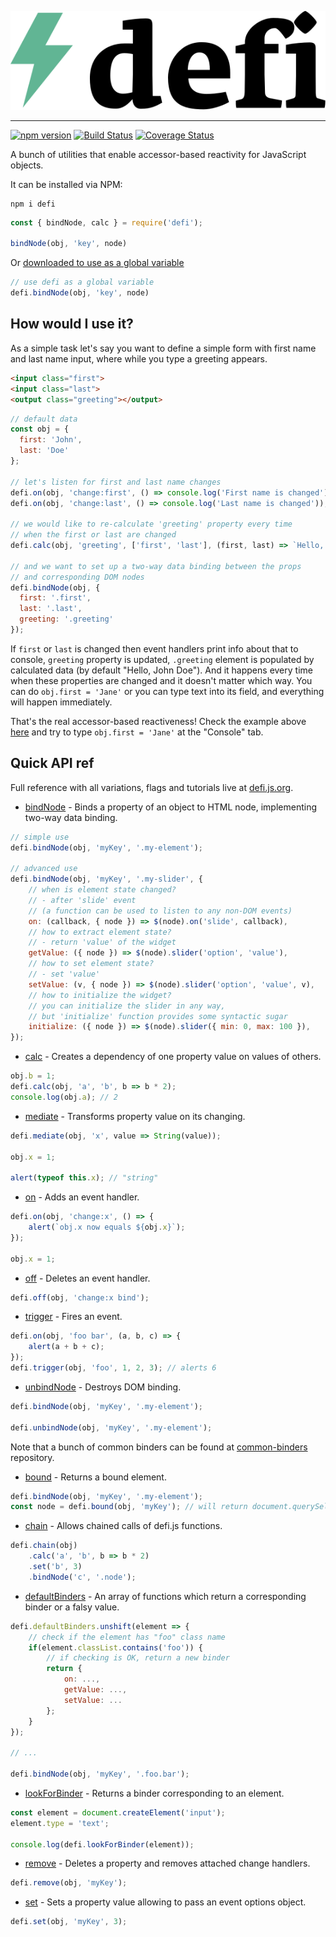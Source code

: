 [![logo](logo.svg)](http://defi.js.org)

------------

[![npm version](https://badge.fury.io/js/defi.svg)](https://badge.fury.io/js/defi) [![Build Status](https://travis-ci.org/defijs/defi.svg)](https://travis-ci.org/defi/defi) [![Coverage Status](https://coveralls.io/repos/github/defijs/defi/badge.svg?branch=master)](https://coveralls.io/github/defijs/defi?branch=master)


A bunch of utilities that enable accessor-based reactivity for JavaScript objects.

It can be installed via NPM:
```
npm i defi
```
```js
const { bindNode, calc } = require('defi');

bindNode(obj, 'key', node)
```

Or [downloaded to use as a global variable](https://github.com/defijs/defi/tree/gh-pages)

```js
// use defi as a global variable
defi.bindNode(obj, 'key', node)
```


## How would I use it?

As a simple task let's say you want to define a simple form with first name and last name input, where while you type a greeting appears.

```html
<input class="first">
<input class="last">
<output class="greeting"></output>
```

```js
// default data
const obj = {
  first: 'John',
  last: 'Doe'
};

// let's listen for first and last name changes
defi.on(obj, 'change:first', () => console.log('First name is changed'));
defi.on(obj, 'change:last', () => console.log('Last name is changed'));

// we would like to re-calculate 'greeting' property every time
// when the first or last are changed
defi.calc(obj, 'greeting', ['first', 'last'], (first, last) => `Hello, ${first} ${last}`);

// and we want to set up a two-way data binding between the props
// and corresponding DOM nodes
defi.bindNode(obj, {
  first: '.first',
  last: '.last',
  greeting: '.greeting'
});
```

If `first` or `last` is changed then event handlers print info about that to console, `greeting` property is updated, `.greeting` element is populated by calculated data (by default "Hello, John Doe"). And it happens every time when these properties are changed and it doesn't matter which way. You can do `obj.first = 'Jane'` or you can type text into its field, and everything will happen immediately.

That's the real accessor-based reactiveness! Check the example above [here](https://jsbin.com/xuzohanuno/1/edit?html,js,console,output) and try to type `obj.first = 'Jane'` at the "Console" tab.

## Quick API ref

Full reference with all variations, flags and tutorials live at [defi.js.org](http://defi.js.org).


- [bindNode](https://defi.js.org/#!defi.bindNode) - Binds a property of an object to HTML node, implementing two-way data binding.

```js
// simple use
defi.bindNode(obj, 'myKey', '.my-element');

// advanced use
defi.bindNode(obj, 'myKey', '.my-slider', {
    // when is element state changed?
    // - after 'slide' event
    // (a function can be used to listen to any non-DOM events)
  	on: (callback, { node }) => $(node).on('slide', callback),
    // how to extract element state?
    // - return 'value' of the widget
    getValue: ({ node }) => $(node).slider('option', 'value'),
    // how to set element state?
    // - set 'value'
    setValue: (v, { node }) => $(node).slider('option', 'value', v),
    // how to initialize the widget?
    // you can initialize the slider in any way,
    // but 'initialize' function provides some syntactic sugar
    initialize: ({ node }) => $(node).slider({ min: 0, max: 100 }),
});
```

- [calc](https://defi.js.org/#!defi.calc) - Creates a dependency of one property value on values of others.

```js
obj.b = 1;
defi.calc(obj, 'a', 'b', b => b * 2);
console.log(obj.a); // 2
```

- [mediate](https://defi.js.org/#!defi.mediate) - Transforms property value on its changing.

```js
defi.mediate(obj, 'x', value => String(value));

obj.x = 1;

alert(typeof this.x); // "string"
```


- [on](https://defi.js.org/#!defi.on) - Adds an event handler.

```js
defi.on(obj, 'change:x', () => {
	alert(`obj.x now equals ${obj.x}`);
});

obj.x = 1;
```

- [off](https://defi.js.org/#!defi.off) - Deletes an event handler.

```js
defi.off(obj, 'change:x bind');
```

- [trigger](https://defi.js.org/#!defi.trigger) - Fires an event.

```js
defi.on(obj, 'foo bar', (a, b, c) => {
	alert(a + b + c);
});
defi.trigger(obj, 'foo', 1, 2, 3); // alerts 6
```

- [unbindNode](https://defi.js.org/#!defi.unbindNode) - Destroys DOM binding.

```js
defi.bindNode(obj, 'myKey', '.my-element');

defi.unbindNode(obj, 'myKey', '.my-element');
```

Note that a bunch of common binders can be found at [common-binders](https://github.com/defijs/common-binders) repository.

- [bound](https://defi.js.org/#!defi.bound) - Returns a bound element.

```js
defi.bindNode(obj, 'myKey', '.my-element');
const node = defi.bound(obj, 'myKey'); // will return document.querySelector('.my-element')
```

- [chain](https://defi.js.org/#!defi.chain) - Allows chained calls of defi.js functions.

```js
defi.chain(obj)
    .calc('a', 'b', b => b * 2)
    .set('b', 3)
    .bindNode('c', '.node');
```

- [defaultBinders](https://defi.js.org/#!defi.defaultBinders) - An array of functions which return a corresponding binder or a falsy value.

```js
defi.defaultBinders.unshift(element => {
	// check if the element has "foo" class name
	if(element.classList.contains('foo')) {
		// if checking is OK, return a new binder
		return {
			on: ...,
			getValue: ...,
			setValue: ...
		};
	}
});

// ...

defi.bindNode(obj, 'myKey', '.foo.bar');

```

- [lookForBinder](https://defi.js.org/#!defi.lookForBinder) - Returns a binder corresponding to an element.

```js
const element = document.createElement('input');
element.type = 'text';

console.log(defi.lookForBinder(element));
```

- [remove](https://defi.js.org/#!defi.remove) - Deletes a property and removes attached change handlers.

```js
defi.remove(obj, 'myKey');
```

- [set](https://defi.js.org/#!defi.set) - Sets a property value allowing to pass an event options object.

```js
defi.set(obj, 'myKey', 3);
```
